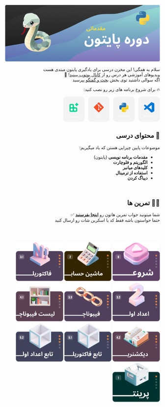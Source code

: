 <div dir="rtl">

![python course](/.assets/md/cover.png)

سلام به همگی! این مخزن درسی برای یادگیری پایتون مبتدی هست  
ویدیوهای آموزشی هر درس رو از [کانال یوتوب ببینید](https://www.youtube.com/watch?v=q_3SH5gpNXQ&list=PLQY8ZH6nFCV34vOV7B_sVjk3eHzTisAw6)! 🔴  
اگه سوالی داشتید توی بخش [بحث و گفتگو](https://github.com/hayyaun/kids/discussions) پپرسید

🔥 برای شروع برنامه های زیر رو نصب کنید:

[![VSCode](/.assets/md/vsc.png)](https://code.visualstudio.com/) &nbsp;
[![Python](/.assets/md/python.png)](https://www.python.org/downloads/release/python-3130/) &nbsp;
[![Git](/.assets/md/git.png)](https://git-scm.com/downloads) &nbsp;
[![VSCode Extensions](/.assets/md/ext.png)](https://marketplace.visualstudio.com/items?itemName=hayyaun.jupack)

## 🧠 محتوای درسی

موضوعات پایین چیزایی هستن که یاد میگیریم:

- **مقدمات برنامه نویسی** (پایتون)
- **الگوریتم و فلوچارت**
- **کلیدهای میانبر**
- **استفاده از ترمینال**
- **دیباگ کردن**

<br/>

## 🧑‍💻 تمرین ها

شما میتونید جواب تمرین هاتون رو [**اینجا بفرسنید**](https://github.com/hayyaun/kids/discussions/4) ✅  
حتما حواستون باشه فقط کد یا اسکرین شات رو ارسال کنید

<br/>
<br/>

[<img alt="get started" src="/.assets/md/card.png" height="128px" />](/helps/README.md)
[<img alt="hello world" src="/.assets/md/card-1.png" height="128px" />](/helps/exercise-1.md)
[<img alt="exercise" src="/.assets/md/card-2.png" height="128px" />](/helps/exercise-2.md)
[<img alt="exercise" src="/.assets/md/card-3.png" height="128px" />](/helps/exercise-3-1.md)
[<img alt="exercise" src="/.assets/md/card-4.png" height="128px" />](/helps/exercise-3-2.md)
[<img alt="exercise" src="/.assets/md/card-5.png" height="128px" />](/helps/exercise-3-3.md)
[<img alt="exercise" src="/.assets/md/card-6.png" height="128px" />](/helps/exercise-4-1.md)
[<img alt="exercise" src="/.assets/md/card-7.png" height="128px" />](/helps/exercise-4-2.md)
[<img alt="exercise" src="/.assets/md/card-8.png" height="128px" />](/helps/exercise-5-1.md)
[<img alt="exercise" src="/.assets/md/card-9.png" height="128px" />](/helps/exercise-5-2.md)

</div>
